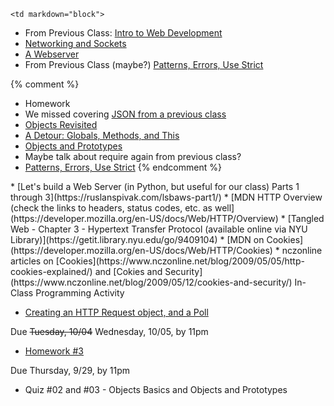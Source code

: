 	<td markdown="block">
* From Previous Class: [Intro to Web Development](slides/05/web.html) 
* [Networking and Sockets](slides/06/sockets.html)
* [A Webserver](slides/06/webserver.html)
* From Previous Class (maybe?) [Patterns, Errors, Use Strict](slides/05/patterns-errors-strict.html)

{% comment %}
* Homework
* We missed covering [JSON from a previous class](slides/03/objects.html#/20)
* [Objects Revisited](slides/06/objects-prototypes.html)
* [A Detour: Globals, Methods, and This](slides/06/globals-methods-this.html)
* [Objects and Prototypes](slides/06/prototypes.html)
* Maybe talk about require again from previous class?
* [Patterns, Errors, Use Strict](slides/06/patterns-errors-strict.html)
{% endcomment %}
</td>
	<td markdown="block">
* [Let's build a Web Server (in Python, but useful for our class) Parts 1 through 3](https://ruslanspivak.com/lsbaws-part1/)
* [MDN HTTP Overview (check the links to headers, status codes, etc. as well](https://developer.mozilla.org/en-US/docs/Web/HTTP/Overview)
* [Tangled Web - Chapter 3  -  Hypertext Transfer Protocol (available online via NYU Library)](https://getit.library.nyu.edu/go/9409104)
* [MDN on Cookies](https://developer.mozilla.org/en-US/docs/Web/HTTP/Cookies)
* nczonline articles on [Cookies](https://www.nczonline.net/blog/2009/05/05/http-cookies-explained/) and [Cokies and Security](https://www.nczonline.net/blog/2009/05/12/cookies-and-security/)
</td>
	<td markdown="block">
In-Class Programming Activity

* [Creating an HTTP Request object, and a Poll](https://docs.google.com/a/nyu.edu/forms/d/e/1FAIpQLSe2mqmcuD_bhT_XFqDpXTbdBUTIvfIOTtqepiQ_dTWhIICyaA/viewform)

Due <strike>Tuesday, 10/04</strike> Wednesday, 10/05, by 11pm

* [Homework #3](homework/03.html) 

Due Thursday, 9/29, by 11pm

* Quiz #02 and #03 - Objects Basics and Objects and Prototypes

<!--
* [](assignments/.html)
-->
</td>
